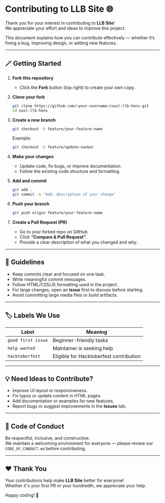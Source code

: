 # Contributing to LLB Site 🌐

Thank you for your interest in contributing to **LLB Site**!  
We appreciate your effort and ideas to improve this project.

This document explains how you can contribute effectively — whether it’s fixing a bug, improving design, or adding new features.

---

## 🪄 Getting Started

1. **Fork this repository**
   - Click the **Fork** button (top right) to create your own copy.

2. **Clone your fork**
   ```bash
   git clone https://github.com/<your-username>/ousl-llb-hons.git
   cd ousl-llb-hons
   ```

3. **Create a new branch**
   ```bash
   git checkout -b feature/your-feature-name
   ```
   Example:
   ```bash
   git checkout -b feature/update-navbar
   ```

4. **Make your changes**
   - Update code, fix bugs, or improve documentation.
   - Follow the existing code structure and formatting.

5. **Add and commit**
   ```bash
   git add .
   git commit -m "Add: description of your change"
   ```

6. **Push your branch**
   ```bash
   git push origin feature/your-feature-name
   ```

7. **Create a Pull Request (PR)**
   - Go to your forked repo on GitHub.
   - Click **“Compare & Pull Request”**.
   - Provide a clear description of what you changed and why.

---

## 🧩 Guidelines

- Keep commits clear and focused on one task.
- Write meaningful commit messages.
- Follow HTML/CSS/JS formatting used in the project.
- For large changes, open an **issue** first to discuss before starting.
- Avoid committing large media files or build artifacts.

---

## 🏷️ Labels We Use

| Label | Meaning |
|--------|----------|
| `good first issue` | Beginner-friendly tasks |
| `help wanted` | Maintainer is seeking help |
| `hacktoberfest` | Eligible for Hacktoberfest contribution |

---

## 💡 Need Ideas to Contribute?

- Improve UI layout or responsiveness.
- Fix typos or update content in HTML pages.
- Add documentation or examples for new features.
- Report bugs or suggest improvements in the **Issues** tab.

---

## 🧠 Code of Conduct

Be respectful, inclusive, and constructive.  
We maintain a welcoming environment for everyone — please review our `CODE_OF_CONDUCT.md` before contributing.

---

## ❤️ Thank You

Your contributions help make **LLB Site** better for everyone!  
Whether it's your first PR or your hundredth, we appreciate your help.

Happy coding! 🚀
